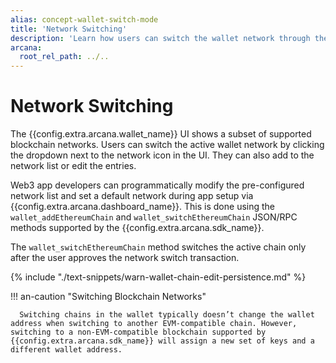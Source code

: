 ```yaml
---
alias: concept-wallet-switch-mode
title: 'Network Switching'
description: 'Learn how users can switch the wallet network through the UI, or how developers can configure it during Auth SDK setup via the dashboard.'
arcana:
  root_rel_path: ../..
---
```


# Network Switching

The {{config.extra.arcana.wallet_name}} UI shows a subset of supported blockchain networks. Users can switch the active wallet network by clicking the dropdown next to the network icon in the UI. They can also add to the network list or edit the entries.

Web3 app developers can programmatically modify the pre-configured network list and set a default network during app setup via {{config.extra.arcana.dashboard_name}}. This is done using the `wallet_addEthereumChain` and `wallet_switchEthereumChain` JSON/RPC methods supported by the {{config.extra.arcana.sdk_name}}.

The `wallet_switchEthereumChain` method switches the active chain only after the user approves the network switch transaction.

{% include "./text-snippets/warn-wallet-chain-edit-persistence.md" %}

!!! an-caution "Switching Blockchain Networks"
      
      Switching chains in the wallet typically doesn’t change the wallet address when switching to another EVM-compatible chain. However, switching to a non-EVM-compatible blockchain supported by {{config.extra.arcana.sdk_name}} will assign a new set of keys and a different wallet address.

